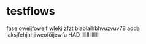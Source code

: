 # testflows
fase
oweijfowejf
wlekj
zfzt
blablaihbhvuzvuv78
adda
laksjfehjhhjiweofőijewfa
HAD
llllllllllllll
